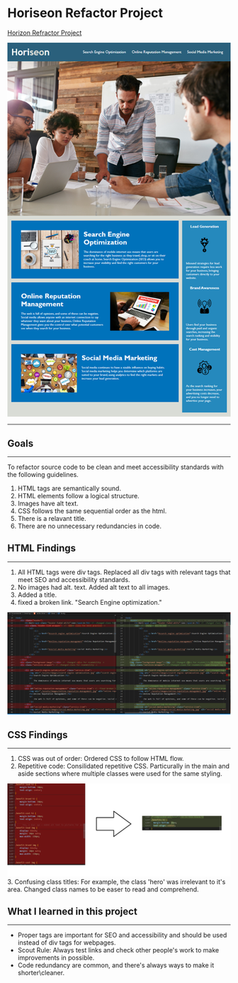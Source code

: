 # Horiseon Refactor Project

[Horizon Refractor Project](./assets/images/01-html-css-git-homework-demo.png)

![Website Image](./assets/images/01-html-css-git-homework-demo.png)

---

## Goals

---

To refactor source code to be clean and meet accessibility standards with the following guidelines.

1. HTML tags are semantically sound.
2. HTML elements follow a logical structure.
3. Images have alt text.
4. CSS follows the same sequential order as the html.
5. There is a relavant title.
6. There are no unnecessary redundancies in code.

## HTML Findings

---

1. All HTML tags were div tags. Replaced all div tags with relevant tags that meet SEO and accessibility standards.
2. No images had alt. text. Added alt text to all images.
3. Added a title.
4. fixed a broken link. "Search Engine optimization."

![HTML Comparison](./assets/Images/html-comparison.png)

## CSS Findings

---

1. CSS was out of order: Ordered CSS to follow HTML flow.
2. Repetitive code: Consilidated repetitive CSS. Particurally in the main and aside sections where multiple classes were used for the same styling.

![Shortened Code Example](.\assets\Images\shortened-code-example.png) 3. Confusing class titles: For example, the class 'hero' was irrelevant to it's area. Changed class names to be easer to read and comprehend.

## What I learned in this project

---

- Proper tags are important for SEO and accessibility and should be used instead of div tags for webpages.
- Scout Rule: Always test links and check other people's work to make improvements in possible.
- Code redundancy are common, and there's always ways to make it shorter\cleaner.
